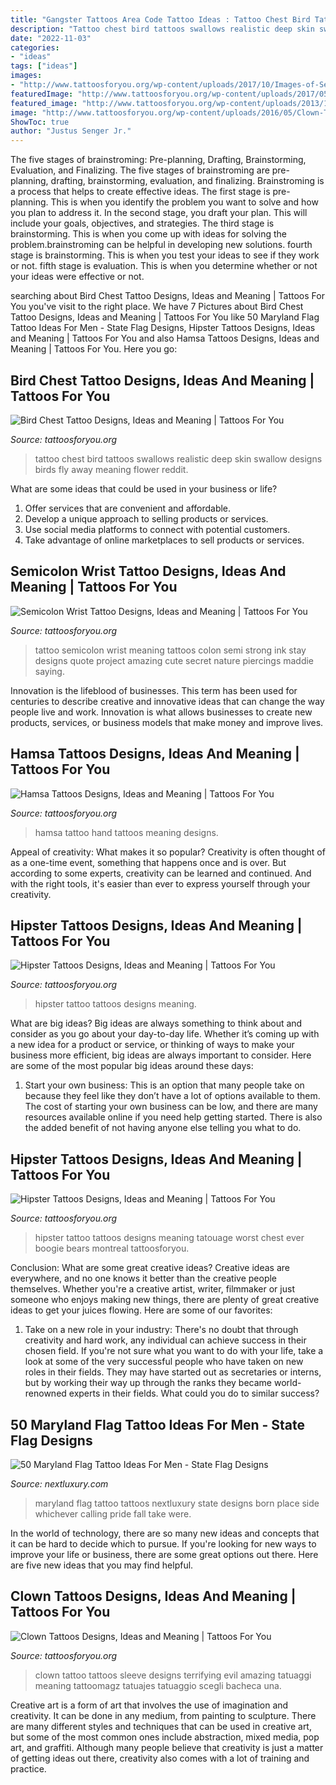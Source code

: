 ```yaml
---
title: "Gangster Tattoos Area Code Tattoo Ideas : Tattoo Chest Bird Tattoos Swallows Realistic Deep Skin Swallow Designs Birds Fly Away Meaning Flower Reddit"
description: "Tattoo chest bird tattoos swallows realistic deep skin swallow designs birds fly away meaning flower reddit"
date: "2022-11-03"
categories:
- "ideas"
tags: ["ideas"]
images:
- "http://www.tattoosforyou.org/wp-content/uploads/2017/10/Images-of-Semicolon-Wrist-Tattoo.jpg"
featuredImage: "http://www.tattoosforyou.org/wp-content/uploads/2017/05/Chest-Bird-Tattoos.jpg"
featured_image: "http://www.tattoosforyou.org/wp-content/uploads/2013/10/Tattoo-Hipster-768x1024.jpg"
image: "http://www.tattoosforyou.org/wp-content/uploads/2016/05/Clown-Tattoos-Sleeve.jpg"
ShowToc: true
author: "Justus Senger Jr."
---
```



The five stages of brainstroming: Pre-planning, Drafting, Brainstorming, Evaluation, and Finalizing.
The five stages of brainstroming are pre-planning, drafting, brainstorming, evaluation, and finalizing. Brainstroming is a process that helps to create effective ideas. The first stage is pre-planning. This is when you identify the problem you want to solve and how you plan to address it. In the second stage, you draft your plan. This will include your goals, objectives, and strategies. The third stage is brainstorming. This is when you come up with ideas for solving the problem.brainstroming can be helpful in developing new solutions. fourth stage is brainstorming. This is when you test your ideas to see if they work or not. fifth stage is evaluation. This is when you determine whether or not your ideas were effective or not.

	

		
searching about Bird Chest Tattoo Designs, Ideas and Meaning | Tattoos For You you've visit to the right place. We have 7 Pictures about Bird Chest Tattoo Designs, Ideas and Meaning | Tattoos For You like 50 Maryland Flag Tattoo Ideas For Men - State Flag Designs, Hipster Tattoos Designs, Ideas and Meaning | Tattoos For You and also Hamsa Tattoos Designs, Ideas and Meaning | Tattoos For You. Here you go:
		
    
## Bird Chest Tattoo Designs, Ideas And Meaning | Tattoos For You

<img loading=lazy src="http://www.tattoosforyou.org/wp-content/uploads/2017/05/Chest-Bird-Tattoos.jpg" onerror="this.onerror=null;this.src='https://tse1.mm.bing.net/th?id=OIP.9-JSf0EC5RJ8UHhojeto4wHaE7&amp;pid=15.1';" alt="Bird Chest Tattoo Designs, Ideas and Meaning | Tattoos For You">

_Source: tattoosforyou.org_

>tattoo chest bird tattoos swallows realistic deep skin swallow designs birds fly away meaning flower reddit. 

	

What are some ideas that could be used in your business or life?
1. Offer services that are convenient and affordable.
2. Develop a unique approach to selling products or services.
3. Use social media platforms to connect with potential customers. 
4. Take advantage of online marketplaces to sell products or services.

    
## Semicolon Wrist Tattoo Designs, Ideas And Meaning | Tattoos For You

<img loading=lazy src="http://www.tattoosforyou.org/wp-content/uploads/2017/10/Images-of-Semicolon-Wrist-Tattoo.jpg" onerror="this.onerror=null;this.src='https://tse2.mm.bing.net/th?id=OIP.y6Y5Kt6KWFuoyXRcyzmyQAHaJ4&amp;pid=15.1';" alt="Semicolon Wrist Tattoo Designs, Ideas and Meaning | Tattoos For You">

_Source: tattoosforyou.org_

>tattoo semicolon wrist meaning tattoos colon semi strong ink stay designs quote project amazing cute secret nature piercings maddie saying. 

	

Innovation is the lifeblood of businesses. This term has been used for centuries to describe creative and innovative ideas that can change the way people live and work. Innovation is what allows businesses to create new products, services, or business models that make money and improve lives.

    
## Hamsa Tattoos Designs, Ideas And Meaning | Tattoos For You

<img loading=lazy src="http://www.tattoosforyou.org/wp-content/uploads/2013/11/Hand-of-Hamsa-Tattoo-1024x1024.jpg" onerror="this.onerror=null;this.src='https://tse3.mm.bing.net/th?id=OIP.w0JDgTS4kzz24RMqVHOXmQHaHa&amp;pid=15.1';" alt="Hamsa Tattoos Designs, Ideas and Meaning | Tattoos For You">

_Source: tattoosforyou.org_

>hamsa tattoo hand tattoos meaning designs. 

	

Appeal of creativity: What makes it so popular?
Creativity is often thought of as a one-time event, something that happens once and is over. But according to some experts, creativity can be learned and continued. And with the right tools, it's easier than ever to express yourself through your creativity.

    
## Hipster Tattoos Designs, Ideas And Meaning | Tattoos For You

<img loading=lazy src="http://www.tattoosforyou.org/wp-content/uploads/2013/10/Tattoo-Hipster-768x1024.jpg" onerror="this.onerror=null;this.src='https://tse2.mm.bing.net/th?id=OIP.pr7GyXpejau3vtk3BWYa3gHaJ4&amp;pid=15.1';" alt="Hipster Tattoos Designs, Ideas and Meaning | Tattoos For You">

_Source: tattoosforyou.org_

>hipster tattoo tattoos designs meaning. 

	

What are big ideas?
Big ideas are always something to think about and consider as you go about your day-to-day life. Whether it’s coming up with a new idea for a product or service, or thinking of ways to make your business more efficient, big ideas are always important to consider. Here are some of the most popular big ideas around these days:
1. Start your own business: This is an option that many people take on because they feel like they don’t have a lot of options available to them. The cost of starting your own business can be low, and there are many resources available online if you need help getting started. There is also the added benefit of not having anyone else telling you what to do.


    
## Hipster Tattoos Designs, Ideas And Meaning | Tattoos For You

<img loading=lazy src="http://www.tattoosforyou.org/wp-content/uploads/2013/10/Hipster-Tattoo-Ideas.jpg" onerror="this.onerror=null;this.src='https://tse4.mm.bing.net/th?id=OIP.x5lVTxCb9oZR5WScZpw1LAHaE8&amp;pid=15.1';" alt="Hipster Tattoos Designs, Ideas and Meaning | Tattoos For You">

_Source: tattoosforyou.org_

>hipster tattoo tattoos designs meaning tatouage worst chest ever boogie bears montreal tattoosforyou. 

	

Conclusion: What are some great creative ideas?
Creative ideas are everywhere, and no one knows it better than the creative people themselves. Whether you're a creative artist, writer, filmmaker or just someone who enjoys making new things, there are plenty of great creative ideas to get your juices flowing. Here are some of our favorites: 
1. Take on a new role in your industry: There's no doubt that through creativity and hard work, any individual can achieve success in their chosen field. If you're not sure what you want to do with your life, take a look at some of the very successful people who have taken on new roles in their fields. They may have started out as secretaries or interns, but by working their way up through the ranks they became world-renowned experts in their fields. What could you do to similar success? 


    
## 50 Maryland Flag Tattoo Ideas For Men - State Flag Designs

<img loading=lazy src="http://nextluxury.com/wp-content/uploads/guys-maryland-flag-tattoos.jpg" onerror="this.onerror=null;this.src='https://tse1.mm.bing.net/th?id=OIP.1PcHQSpPSRvmPM_w2uwDowHaHa&amp;pid=15.1';" alt="50 Maryland Flag Tattoo Ideas For Men - State Flag Designs">

_Source: nextluxury.com_

>maryland flag tattoo tattoos nextluxury state designs born place side whichever calling pride fall take were. 

	

In the world of technology, there are so many new ideas and concepts that it can be hard to decide which to pursue. If you're looking for new ways to improve your life or business, there are some great options out there. Here are five new ideas that you may find helpful.

    
## Clown Tattoos Designs, Ideas And Meaning | Tattoos For You

<img loading=lazy src="http://www.tattoosforyou.org/wp-content/uploads/2016/05/Clown-Tattoos-Sleeve.jpg" onerror="this.onerror=null;this.src='https://tse1.mm.bing.net/th?id=OIP.Jp7czdFyWI-vIrsIcX0mcAAAAA&amp;pid=15.1';" alt="Clown Tattoos Designs, Ideas and Meaning | Tattoos For You">

_Source: tattoosforyou.org_

>clown tattoo tattoos sleeve designs terrifying evil amazing tatuaggi meaning tattoomagz tatuajes tatuaggio scegli bacheca una. 

	

Creative art is a form of art that involves the use of imagination and creativity. It can be done in any medium, from painting to sculpture. There are many different styles and techniques that can be used in creative art, but some of the most common ones include abstraction, mixed media, pop art, and graffiti. Although many people believe that creativity is just a matter of getting ideas out there, creativity also comes with a lot of training and practice.

